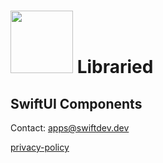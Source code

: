 # <img src="https://apps.swiftdev.dev/Libraried/LibrariedLogo.jpg" width="100"> Libraried
## SwiftUI Components



Contact: [apps@swiftdev.dev](mailto:apps@swiftdev.dev)

[privacy-policy](privacy-policy) 
